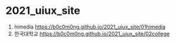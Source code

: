 # 2021_uiux_site
1. himedia https://b0c0m0ng.github.io/2021_uiux_site/01himedia
1. 한국대학교 https://b0c0m0ng.github.io/2021_uiux_site/02college
